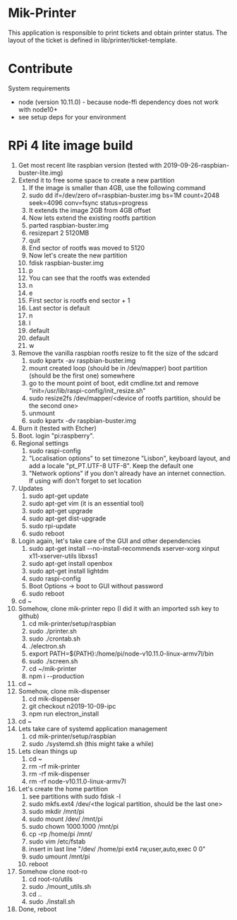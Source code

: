 # Mik-Printer
This application is responsible to print tickets and obtain printer status.
The layout of the ticket is defined in lib/printer/ticket-template.

# Contribute
System requirements
 - node (version 10.11.0) - because node-ffi dependency does not work with node10+
 - see setup deps for your environment

# RPi 4 lite image build
1. Get most recent lite raspbian version (tested with 2019-09-26-raspbian-buster-lite.img)
1. Extend it to free some space to create a new partition
    1. If the image is smaller than 4GB, use the following command
    1. sudo dd if=/dev/zero of=raspbian-buster.img bs=1M count=2048 seek=4096 conv=fsync status=progress
    1. It extends the image 2GB from 4GB offset
    1. Now lets extend the existing rootfs partition
    1. parted raspbian-buster.img
    1. resizepart 2 5120MB
    1. quit
    1. End sector of rootfs was moved to 5120
    1. Now let's create the new partition
    1. fdisk raspbian-buster.img
    1. p
    1. You can see that the rootfs was extended
    1. n
    1. e
    1. First sector is rootfs end sector + 1
    1. Last sector is default
    1. n
    1. l
    1. default
    1. default
    1. w
1. Remove the vanilla raspbian rootfs resize to fit the size of the sdcard
    1. sudo kpartx -av raspbian-buster.img
    1. mount created loop (should be in /dev/mapper) boot partition (should be the first one) somewhere
    1. go to the mount point of boot, edit cmdline.txt and remove "init=/usr/lib/raspi-config/init_resize.sh"
    1. sudo resize2fs /dev/mapper/<device of rootfs partition, should be the second one>
    1. unmount
    1. sudo kpartx -dv raspbian-buster.img
1. Burn it (tested with Etcher)
1. Boot. login "pi:raspberry".
1. Regional settings
    1. sudo raspi-config
    1. "Localisation options" to set timezone "Lisbon", keyboard layout, and add a locale "pt_PT.UTF-8 UTF-8". Keep the default one  
    1. "Network options" if you don't already have an internet connection. If using wifi don't forget to set location
1. Updates
    1. sudo apt-get update
    1. sudo apt-get vim (it is an essential tool)
    1. sudo apt-get upgrade
    1. sudo apt-get dist-upgrade
    1. sudo rpi-update
    1. sudo reboot
1. Login again, let's take care of the GUI and other dependencies
    1. sudo apt-get install --no-install-recommends xserver-xorg xinput x11-xserver-utils libxss1
    1. sudo apt-get install openbox
    1. sudo apt-get install lightdm
    1. sudo raspi-config
    1. Boot Options -> boot to GUI without password
    1. sudo reboot
1. cd ~
1. Somehow, clone mik-printer repo (I did it with an imported ssh key to github)
    1. cd mik-printer/setup/raspbian
    1. sudo ./printer.sh
    1. sudo ./crontab.sh
    1. ./electron.sh
    1. export PATH=${PATH}:/home/pi/node-v10.11.0-linux-armv7l/bin
    1. sudo ./screen.sh
    1. cd ~/mik-printer
    1. npm i --production
1. cd ~
1. Somehow, clone mik-dispenser
    1. cd mik-dispenser
    1. git checkout n2019-10-09-ipc
    1. npm run electron_install
1. cd ~
1. Lets take care of systemd application management
    1. cd mik-printer/setup/raspbian
    1. sudo ./systemd.sh (this might take a while)
1. Lets clean things up
    1. cd ~
    1. rm -rf mik-printer
    1. rm -rf mik-dispenser
    1. rm -rf node-v10.11.0-linux-armv7l
1. Let's create the home partition
    1. see partitions with sudo fdisk -l
    1. sudo mkfs.ext4 /dev/<the logical partition, should be the last one>
    1. sudo mkdir /mnt/pi
    1. sudo mount /dev/<the logical partition> /mnt/pi
    1. sudo chown 1000.1000 /mnt/pi
    1. cp -rp /home/pi /mnt/
    1. sudo vim /etc/fstab
    1. insert in last line "/dev/<the logical partition> /home/pi ext4    rw,user,auto,exec 0       0"
    1. sudo umount /mnt/pi
    1. reboot
1. Somehow clone root-ro
    1. cd root-ro/utils
    1. sudo ./mount_utils.sh
    1. cd ..
    1. sudo ./install.sh
1. Done, reboot